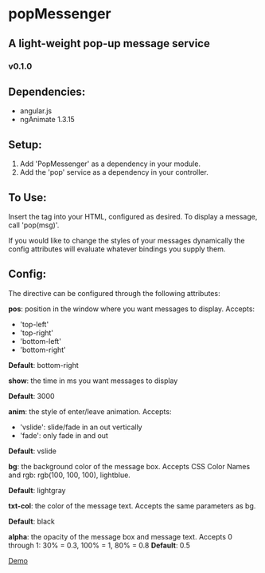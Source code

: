 # popMessenger
## A light-weight pop-up message service
### v0.1.0

## Dependencies:
  - angular.js
  - ngAnimate 1.3.15

## Setup:
  1. Add 'PopMessenger' as a dependency in your module.
  2. Add the 'pop' service as a dependency in your controller.

## To Use:
 Insert the <pop-message> tag into your HTML, configured as desired.
 To display a message, call 'pop(msg)'.

 If you would like to change the styles of your messages dynamically
 the config attributes will evaluate whatever bindings you supply them.

## Config:
The <pop-message> directive can be configured through the following attributes:

**pos**: position in the window where you want messages to display.
Accepts:
- 'top-left'
- 'top-right'
- 'bottom-left'
- 'bottom-right'

**Default**: bottom-right

**show**: the time in ms you want messages to display

**Default**: 3000

**anim**: the style of enter/leave animation.
Accepts:
- 'vslide': slide/fade in an out vertically
- 'fade': only fade in and out

**Default**: vslide

**bg**: the background color of the message box.  Accepts CSS Color Names and rgb:
rgb(100, 100, 100), lightblue.

**Default**: lightgray

**txt-col**: the color of the message text.  Accepts the same parameters as bg.

**Default**: black

**alpha**: the opacity of the message box and message text.  Accepts 0 through 1:
30% = 0.3, 100% = 1, 80% = 0.8
**Default**: 0.5

[Demo](http://plnkr.co/edit/3GH3Iznr3JDeLqGna9DB?p=preview)